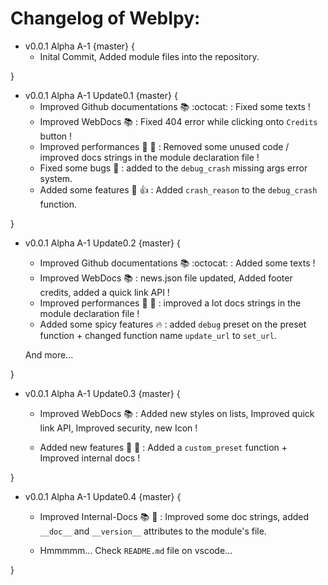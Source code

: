 # Changelog of WebIpy:

- v0.0.1 Alpha A-1 {master} {
    - Inital Commit, Added module files into the repository.

}

- v0.0.1 Alpha A-1 Update0.1 {master} {
    - Improved Github documentations :books: :octocat: : Fixed some texts !
    - Improved WebDocs :books: : Fixed 404 error while clicking onto `Credits` button !
    - Improved performances :rocket: :muscle: : Removed some unused code / improved docs strings in the module declaration file !
    - Fixed some bugs :bug: : added to the `debug_crash` missing args error system.
    - Added some features :100: :+1: :  Added `crash_reason` to the `debug_crash` function.

}
- v0.0.1 Alpha A-1 Update0.2 {master} {
    - Improved Github documentations :books: :octocat: : Added some texts !
    - Improved WebDocs :books: : news.json file updated, Added footer credits, added a quick link API !
    - Improved performances :rocket: :muscle: : improved a lot docs strings in the module declaration file !
    - Added some spicy features :fire: : added `debug` preset on the preset function + changed function name `update_url` to `set_url`.
    
    And more...

}

- v0.0.1 Alpha A-1 Update0.3 {master} {
    - Improved WebDocs :books: : Added new styles on lists, Improved quick link API, Improved security, new Icon !

    - Added new features :muscle: :rocket: : Added a `custom_preset` function + Improved internal docs !

}

- v0.0.1 Alpha A-1 Update0.4 {master} {
    - Improved Internal-Docs :books: :toolbox: : Improved some doc strings, added `__doc__` and `__version__` attributes to the module's file.

    - Hmmmmm... Check `README.md` file on vscode...

}